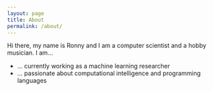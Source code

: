 ```yaml
---
layout: page
title: About
permalink: /about/
---
```


Hi there, my name is Ronny and I am a computer scientist and a hobby musician.
I am...
- ... currently working as a machine learning researcher
- ... passionate about computational intelligence and programming languages
